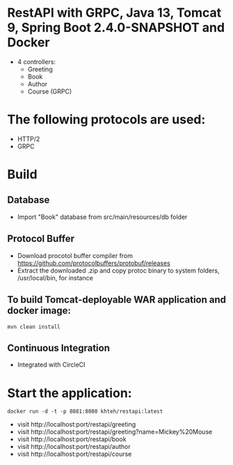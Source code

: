 # RestAPI with GRPC, Java 13, Tomcat 9, Spring Boot 2.4.0-SNAPSHOT and Docker
* 4 controllers:
  - Greeting
  - Book
  - Author
  - Course (GRPC)

# The following protocols are used:
* HTTP/2
* GRPC
  
# Build
## Database
* Import "Book" database from src/main/resources/db folder

## Protocol Buffer
* Download procotol buffer compiler from https://github.com/protocolbuffers/protobuf/releases
* Extract the downloaded .zip and copy protoc binary to system folders, /usr/local/bin, for instance

## To build Tomcat-deployable WAR application and docker image:
`mvn clean install`

## Continuous Integration
* Integrated with CircleCI

# Start the application:
`docker run -d -t -p 8081:8080 khteh/restapi:latest`

* visit http://localhost:port/restapi/greeting
* visit http://localhost:port/restapi/greeting?name=Mickey%20Mouse
* visit http://localhost:port/restapi/book
* visit http://localhost:port/restapi/author
* visit http://localhost:port/restapi/course
